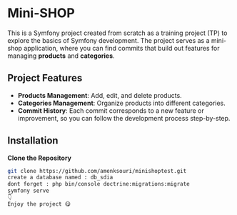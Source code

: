 # Mini-SHOP

This is a Symfony project created from scratch as a training project (TP) to explore the basics of Symfony development. The project serves as a mini-shop application, where you can find commits that build out features for managing **products** and **categories**.


## Project Features

- **Products Management**: Add, edit, and delete products.
- **Categories Management**: Organize products into different categories.
- **Commit History**: Each commit corresponds to a new feature or improvement, so you can follow the development process step-by-step.

  
## Installation

**Clone the Repository**
   ```bash (open your gitbash)
   git clone https://github.com/amenksouri/minishoptest.git
   create a database named : db_sdia
   dont forget : php bin/console doctrine:migrations:migrate
   symfony serve
   👇
   Enjoy the project 😋
